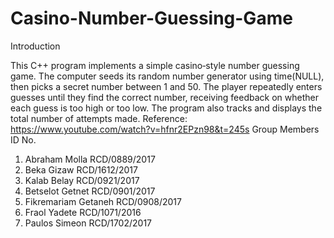 # Casino-Number-Guessing-Game
Introduction

 This C++ program implements a simple casino‐style number guessing game. The computer seeds its random number generator using time(NULL), then picks a secret number between 1 and 50. The player repeatedly enters guesses until they find the correct number, receiving feedback on whether each guess is too high or too low. The program also tracks and displays the total number of attempts made.
Reference: https://www.youtube.com/watch?v=hfnr2EPzn98&t=245s
Group Members          ID No.
1. Abraham Molla        RCD/0889/2017 
2. Beka Gizaw           RCD/1612/2017  
3. Kalab Belay          RCD/0921/2017 
4. Betselot Getnet      RCD/0901/2017 
5. Fikremariam Getaneh  RCD/0908/2017 
6. Fraol Yadete         RCD/1071/2016 
7. Paulos Simeon        RCD/1702/2017
